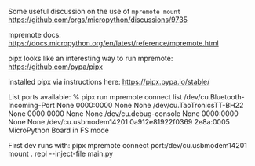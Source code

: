
Some useful discussion on the use of `mpremote mount`
https://github.com/orgs/micropython/discussions/9735

mpremote docs:
https://docs.micropython.org/en/latest/reference/mpremote.html

pipx looks like an interesting way to run mpremote:
https://github.com/pypa/pipx

installed pipx via instructions here:
https://pipx.pypa.io/stable/

List ports available:
% pipx run mpremote connect list
/dev/cu.Bluetooth-Incoming-Port None 0000:0000 None None
/dev/cu.TaoTronicsTT-BH22 None 0000:0000 None None
/dev/cu.debug-console None 0000:0000 None None
/dev/cu.usbmodem14201 0a912e81922f0369 2e8a:0005 MicroPython Board in FS mode

First dev runs with:
pipx mpremote connect port:/dev/cu.usbmodem14201 mount . repl --inject-file main.py

